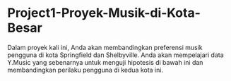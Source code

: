 # Project1-Proyek-Musik-di-Kota-Besar
Dalam proyek kali ini, Anda akan membandingkan preferensi musik pengguna di kota Springfield dan Shelbyville. Anda akan mempelajari data Y.Music yang  sebenarnya untuk menguji hipotesis di bawah ini dan membandingkan perilaku pengguna di kedua kota ini.
